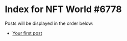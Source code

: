 # Index for NFT World #6778
Posts will be displayed in the order below:

- [Your first post](./001-first.md)

